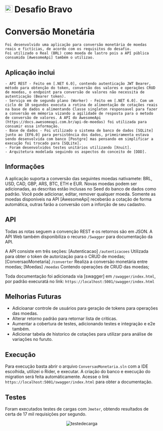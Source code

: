 # <img src="https://avatars1.githubusercontent.com/u/7063040?v=4&s=200.jpg" alt="Hurb" width="24" /> Desafio Bravo

# Conversão Monetária
    Foi desenvolvido uma aplicação para conversão monetária de moedas reais e fictícias, de acordo com os requisitos do desafio.
    Foi utilizado o Real (BRL) como moeda de lastro pois a API pública consumida [AwesomeApi] também o utilizao.

## Aplicação inclui
    - API REST - Feito em [.NET 6.0], contendo autenticação JWT Bearer, método para obtenção do token, conversão dos valores e operações CRUD de moedas, o endpoint para conversão de valores não necessita de autenticação (Bearer token).
    - Serviço em de segundo plano (Worker) - Feito em [.NET 6.0]. Com um ciclo de 10 segundos executa a rotina de alimentação de cotações reais na base de dados e alimentando Classe singleton responsavel para fazer a conversão em mémoria vizando a agilidade de resposta para o metodo de conversão de valores. A API do AwesomeApi (https://docs.awesomeapi.com.br/api-de-moedas) foi utilizada para consumir essa informação.
    - Base de dados - Foi utilizado o sistema de banco de dados [SQLite] junto ao [EF6.0] para persistência dos dados, primeiramenta estava sendo desenvolvida com banco [Postgre] mas pensando em simplificar a execução foi trocado para [SQLite].
    - Foram desenvolvidos testes unitários utilizando [Xnuit].
    - Arquitetura modelada seguindo os aspectos do conceito de [DDD].

## Informações
A aplicação suporta a conversão das seguintes moedas nativamete: BRL, USD, CAD, GBP, ARS, BTC, ETH e EUR. 
Novas moedas podem ser adicionadas, as descritas estão inclusas no Seed do banco de dados como padrão. 
Você pode adicionar, editar, remover qualquer moeda.
Somente as moedas disponíveis na API [AwesomeApi] receberão a cotação de forma automática, outras farão a conversão com a inforção de seu cadastro.

## API
Todas as rotas seguem a convenção REST e os retornos são em JSON. 
A API Web também disponibiliza o recurso `/Swagger` para documentação da API.

A API consiste em três seções: 
[Autenticacao] `/autenticacoes` Utilizada para obter o token de autorização para o CRUD de moedas;
[ConversaoMonetaria] `/converter` Realiza a conversão monetária entre moedas;
[Moedas] `/moedas` Contendo operações de CRUD das moedas;

Toda documentação foi adicionada via [swagger] em `/swagger/index.html`,
por padrão execuratá no link: `https://localhost:5001/swagger/index.html`

## Melhorias Futuras
- Adicioanar controle de usuários para geração de tokens para operações das moedas.
- Alterar retorno padrão para retornar lista de criticas.
- Aumentar a cobertura de testes, adicionando testes e integração e e2e também.
- Adicionar tabela de historico de cotações para utilizar para análise de variações no furuto.

## Execução

Para execução basta abrir o arquivo `ConversaoMonetaria.sln` com a IDE escolhida, utilizei o Rider, e executar. A criação do banco e execução do migration será feita automáticamente.
Acesse o link `https://localhost:5001/swagger/index.html` para obter a documentação.

## Testes
Foram executados testes de cargas com `Jmeter`, obtendo resultados de certa de 17 mil requisições por segundo.

<p align="center">
  <img src="teste_carga.jpg" alt="testedecarga" />
</p>
